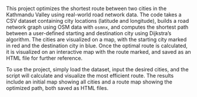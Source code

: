 This project optimizes the shortest route between two cities in the Kathmandu Valley using real-world road network data. The code takes a CSV dataset containing city locations (latitude and longitude), builds a road network graph using OSM data with `osmnx`, and computes the shortest path between a user-defined starting and destination city using Dijkstra’s algorithm. The cities are visualized on a map, with the starting city marked in red and the destination city in blue. Once the optimal route is calculated, it is visualized on an interactive map with the route marked, and saved as an HTML file for further reference.

To use the project, simply load the dataset, input the desired cities, and the script will calculate and visualize the most efficient route. The results include an initial map showing all cities and a route map showing the optimized path, both saved as HTML files.
